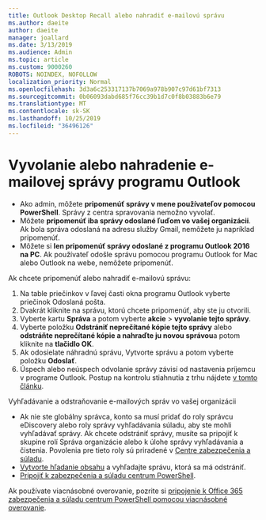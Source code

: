 ```yaml
---
title: Outlook Desktop Recall alebo nahradiť e-mailovú správu
ms.author: daeite
author: daeite
manager: joallard
ms.date: 3/13/2019
ms.audience: Admin
ms.topic: article
ms.custom: 9000260
ROBOTS: NOINDEX, NOFOLLOW
localization_priority: Normal
ms.openlocfilehash: 3d3a6c253317137b7069a978b907c97d61bf7313
ms.sourcegitcommit: 0b06093dabd685f76cc39b1d7c0f8b03883b6e79
ms.translationtype: MT
ms.contentlocale: sk-SK
ms.lasthandoff: 10/25/2019
ms.locfileid: "36496126"
---
```

# <a name="recall-or-replace-an-outlook-email-message"></a>Vyvolanie alebo nahradenie e-mailovej správy programu Outlook

- Ako admin, môžete **pripomenúť správy v mene používateľov pomocou PowerShell**. Správy z centra spravovania nemožno vyvolať.
- Môžete **pripomenúť iba správy odoslané ľuďom vo vašej organizácii**. Ak bola správa odoslaná na adresu služby Gmail, nemôžete ju napríklad pripomenúť.
- Môžete si **len pripomenúť správy odoslané z programu Outlook 2016 na PC**. Ak používateľ odošle správu pomocou programu Outlook for Mac alebo Outlook na webe, nemôžete pripomenúť.

Ak chcete pripomenúť alebo nahradiť e-mailovú správu:

1. Na table priečinkov v ľavej časti okna programu Outlook vyberte priečinok Odoslaná pošta.
1. Dvakrát kliknite na správu, ktorú chcete pripomenúť, aby ste ju otvorili.
1. Vyberte kartu **Správa** a potom vyberte **akcie** > **vyvolanie tejto správy**.
1. Vyberte položku **Odstrániť neprečítané kópie tejto správy** alebo **odstráňte neprečítané kópie a nahraďte ju novou správou**a potom kliknite na **tlačidlo OK**.
1. Ak odosielate náhradnú správu, Vytvorte správu a potom vyberte položku **Odoslať**.
1. Úspech alebo neúspech odvolanie správy závisí od nastavenia príjemcu v programe Outlook. Postup na kontrolu stiahnutia z trhu nájdete [v tomto článku](https://support.office.com/article/35027f88-d655-4554-b4f8-6c0729a723a0).

Vyhľadávanie a odstraňovanie e-mailových správ vo vašej organizácii

- Ak nie ste globálny správca, konto sa musí pridať do roly správcu eDiscovery alebo roly správy vyhľadávania súladu, aby ste mohli vyhľadávať správy. Ak chcete odstrániť správy, musíte sa pripojiť k skupine rolí Správa organizácie alebo k úlohe správy vyhľadávania a čistenia. Povolenia pre tieto roly sú priradené v [Centre zabezpečenia a súladu](https://go.microsoft.com/fwlink/?linkid=2083731).
- [Vytvorte hľadanie obsahu](https://docs.microsoft.com/office365/securitycompliance/content-search) a vyhľadajte správu, ktorá sa má odstrániť.
- [Pripojiť k zabezpečenia a súladu centrum PowerShell](https://docs.microsoft.com/powershell/exchange/office-365-scc/connect-to-scc-powershell/connect-to-scc-powershell?view=exchange-ps).

Ak používate viacnásobné overovanie, pozrite si [pripojenie k Office 365 zabezpečenia a súladu centrum PowerShell pomocou viacnásobné overovanie](https://docs.microsoft.com/powershell/exchange/office-365-scc/connect-to-scc-powershell/mfa-connect-to-scc-powershell?view=exchange-ps).